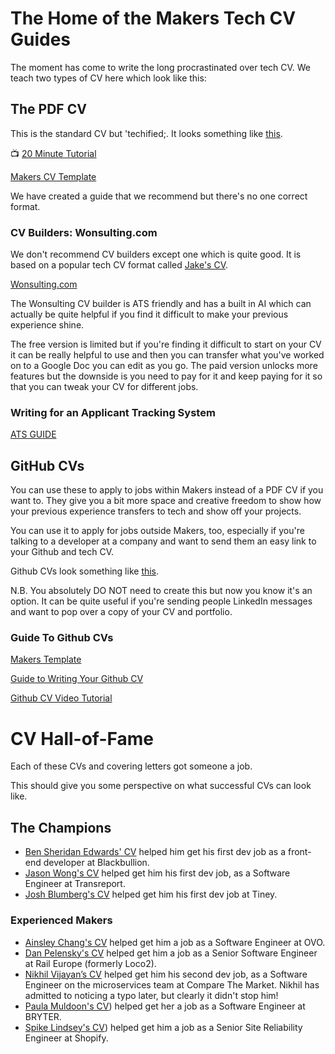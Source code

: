 # The Home of the Makers Tech CV Guides

The moment has come to write the long procrastinated over tech CV. We teach two types of CV here which look like this:

## The PDF CV

This is the standard CV  but 'techified;. It looks something like [this](https://github.com/BecksHookham/TechCV.md/blob/main/CVExamples/Jason%20Wong.pdf).

:tv: [20 Minute Tutorial](https://youtu.be/Zk1zWEBfi1s)

[Makers CV Template](https://docs.google.com/document/d/1dgHkB_F9jbIzbal92RVKRiPHDAttlrytCl6JtKpQWJE/edit)

We have created a guide that we recommend but there's no one correct format.

### CV Builders: Wonsulting.com

We don't recommend CV builders except one which is quite good. It is based on a popular tech CV format called [Jake's CV](https://www.overleaf.com/latex/templates/jakes-resume/syzfjbzwjncs).

[Wonsulting.com](https://www.wonsulting.com/)

The Wonsulting CV builder is ATS friendly and has a built in AI which can actually be quite helpful if you find it difficult to make your previous experience shine.

The free version is limited but if you're finding it difficult to start on your CV it can be really helpful to use and then you can transfer what you've worked on to a Google Doc you can edit as you go. The paid version unlocks more features but the downside is you need to pay for it and keep paying for it so that you can tweak your CV for different jobs.

### Writing for an Applicant Tracking System

[ATS GUIDE](https://github.com/BecksHookham/TechCV.md/blob/main/ATS.md)

## GitHub CVs

You can use these to apply to jobs within Makers instead of a PDF CV if you want to. They give you a bit more space and creative freedom to show how your previous experience transfers to tech and show off your projects.

You can use it to apply for jobs outside Makers, too, especially if you're talking to a developer at a company and want to send them an easy link to your Github and tech CV.

Github CVs look something like [this](https://github.com/Whatapalaver/CV).

N.B. You absolutely DO NOT need to create this but now you know it's an option. It can be quite useful if you're sending people LinkedIn messages and want to pop over a copy of your CV and portfolio.

### Guide To Github CVs

[Makers Template](https://github.com/makersacademy/CV)

[Guide to Writing Your Github CV](https://github.com/BecksHookham/Github_CV)

[Github CV Video Tutorial](https://www.youtube.com/watch?v=yaGK_PFYsvE)



# CV Hall-of-Fame

Each of these CVs and covering letters got someone a job.

This should give you some perspective on what successful CVs can look like.

## The Champions

* [Ben Sheridan Edwards' CV](https://github.com/BenSheridanEdwards/GitHub_CV) helped him get his first dev job as a front-end developer at Blackbullion.
* [Jason Wong's CV](https://github.com/BecksHookham/TechCV.md/blob/main/CVExamples/Jason%20Wong.pdf) helped get him his first dev job, as a
  Software Engineer at Transreport.
* [Josh Blumberg's CV](https://github.com/BecksHookham/TechCV.md/blob/main/CVExamples/Josh_Blumberg_CV.pdf)
  helped get him his first dev job at Tiney.

### Experienced Makers

* [Ainsley Chang's CV]([cvs/Ainsley_Chang_CV.pdf](https://github.com/BecksHookham/TechCV.md/blob/main/CVExamples/Ainsley_Chang_CV.pdf)) helped get him a job as a Software
  Engineer at OVO.
* [Dan Pelensky's CV]([cvs/Dan_Pelensky_CV.pdf](https://github.com/BecksHookham/TechCV.md/blob/main/CVExamples/Dan_Pelensky_CV.pdf))
  helped get him a job as a Senior Software Engineer at Rail Europe (formerly
  Loco2).
* [Nikhil Vijayan’s CV]([cvs/Nikhil_Vijayan_CV.pdf](https://github.com/BecksHookham/TechCV.md/blob/main/CVExamples/Nikhil_Vijayan_CV.pdf)) helped get him his second dev
  job, as a Software Engineer on the microservices team at Compare The Market.
  Nikhil has admitted to noticing a typo later, but clearly it didn't stop him!
* [Paula Muldoon's CV](https://github.com/BecksHookham/TechCV.md/blob/main/CVExamples/Paula_Muldoon_CV.pdf)) helped get her a job as a Software
  Engineer at BRYTER.
* [Spike Lindsey's CV](https://github.com/BecksHookham/TechCV.md/blob/main/CVExamples/Spike_Lindsey_CV.pdf)) helped get him a job as a Senior
  Site Reliability Engineer at Shopify.
